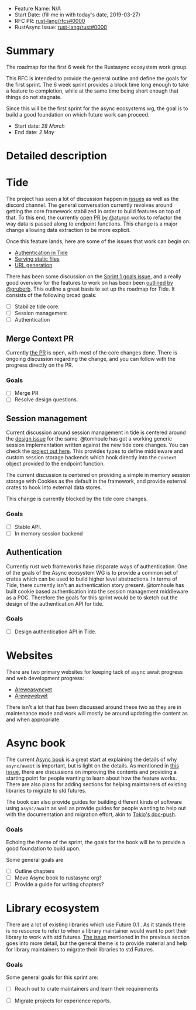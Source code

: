 - Feature Name: N/A
- Start Date: (fill me in with today's date, 2019-03-27)
- RFC PR: [rust-lang/rfcs#0000](https://github.com/rust-lang/rfcs/pull/0000)
- RustAsync Issue: [rust-lang/rust#0000](https://github.com/rust-lang/rust/issues/0000)

# Summary
[summary]: #summary

The roadmap for the first 6 week for the Rustasync ecosystem work group.

This RFC is intended to provide the general outline and define the goals for the first sprint. The 6 week sprint provides a block time long enough to take a feature to completion, while at the same time being short enough that things do not stagnate.

Since this will be the first sprint for the async ecosystems wg, the goal is to build a good foundation on which future work can proceed.

* Start date: *28 March*
* End date: *2 May*

# Detailed description
[detailed-description]: #detailed-description

# Tide
[tide]: #tide

The project has seen a lot of discussion happen in [issues][issues] as well as the discord channel. The general conversation currently revolves around getting the core framework stabilized in order to build features on top of that. To this end, the currently [open PR by @aturon][context-pr] works to refactor the way data is passed along to endpoint functions. This change is a major change allowing data extraction to be more explicit.

 Once this feature lands, here are some of the issues that work can begin on:

 * [Authentication in Tide][issues-99]
 * [Serving static files][issues-63]
 * [URL generation][issues-24]

There has been some discussion on the [Sprint 1 goals issue][sprint-goals], and a really good overview for the features to work on has been been [outlined by @gruberb][goals-outline]. This outline a great basis to set up the roadmap for Tide. It consists of the following broad goals:

* [ ] Stabilize tide core.
* [ ] Session management
* [ ] Authentication

## Merge Context PR
[merge-context-pr]: #merge-context-pr

Currently [the PR][context-pr] is open, with most of the core changes done. There is ongoing discussion regarding the change, and you can follow with the progress directly on the PR.


### Goals
[stabilize-core-goals]: #stabilize-core-goals

* [ ] Merge PR
* [ ] Resolve design questions.

## Session management
[session-management]: #session-management

Current discussion around session management in tide is centered around the [design issue][issues-9] for the same. @tomhoule has got a working generic session implementation written against the new tide core changes. You can check the [project out here][session-project]. This provides types to define middleware and custom session storage backends which hook directly into the `Context` object provided to the endpoint function.

The current discussion is centered on providing a simple in memory session storage with Cookies as the default in the framework, and provide external crates to hook into external data stores.

This change is currently blocked by the tide core changes.

### Goals

* [ ] Stable API.
* [ ] In memory session backend

## Authentication
[Authentication]: #authentication

Currently rust web frameworks have disparate ways of authentication. One of the goals of the Async ecosystem WG is to provide a common set of crates which can be used to build higher level abstractions. In terms of Tide, there currently isn't an authentication story present. @tomhoule has built cookie based authentication into the session management middleware as a POC. Therefore the goals for this sprint would be to sketch out the design of the authentication API for tide.

### Goals

* [ ] Design authentication API in Tide.

[issues]: https://github.com/rustasync/tide/issues/
[context-pr]: https://github.com/rustasync/tide/pull/156
[issues-9]: https://github.com/rustasync/tide/issues/9
[issues-99]: https://github.com/rustasync/tide/issues/99
[issues-63]: https://github.com/rustasync/tide/issues/63
[issues-24]: https://github.com/rustasync/tide/issues/24

[sprint-goals]: https://github.com/rustasync/team/issues/96
[goals-outline]: https://github.com/rustasync/team/issues/96#issuecomment-471552499
[session-project]: https://github.com/tomhoule/tide-cookie-session

# Websites
[websites]: #websites

There are two primary websites for keeping tack of async await progress and web development progress:

* [Areweasyncyet][areweasyncyet]
* [Arewewebyet][Arewewebyet]

There isn't a lot that has been discussed around these two as they are in maintenance mode and work will mostly be around updating the content as and when appropriate.

[areweasyncyet]: https://areweasyncyet.rs/
[arewewebyet]: http://www.arewewebyet.org/

# Async book
[async-book]: #async-book

The current [Async book][async-book] is a great start at explaining the details of why `async/await` is important, but is light on the details. As mentioned in [this issue][lucio-issue], there are discussions on improving the contents and providing a starting point for people wanting to learn about how the feature works. There are also plans for adding sections for helping maintainers of existing libraries to migrate to std futures.

The book can also provide guides for building different kinds of software using `async/await` as well as provide guides for people wanting to help out with the documentation and migration effort, akin to [Tokio's doc-push][doc-push].


### Goals

Echoing the theme of the sprint, the goals for the book will be to provide a good foundation to build upon.

Some general goals are

* [ ] Outline chapters
* [ ] Move Async book to rustasync org?
* [ ] Provide a guide for writing chapters?

# Library ecosystem
[library-ecosystem]: #library-ecosystem

There are a lot of existing libraries which use Future 0.1 . As it stands there is no resource to refer to when a library maintainer would want to port their library to work with std futures. [The issue][lucio-issue] mentioned in the previous section goes into more detail, but the general theme is to provide material and help for library maintainers to migrate their libraries to std Futures.

### Goals

Some general goals for this sprint are:

* [ ] Reach out to crate maintainers and learn their requirements
* [ ] Migrate projects for experience reports.


[async-book]: https://rust-lang.github.io/async-book/
[lucio-issue]: https://github.com/rustasync/team/issues/102
[doc-push]: https://tokio.rs/blog/2018-10-doc-blitz/
